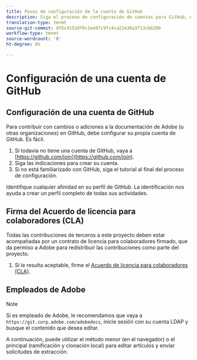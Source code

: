 ```yaml
---
title: Pasos de configuración de la cuenta de GitHub
description: Siga el proceso de configuración de cuentas para GitHub, necesario para contribuir a la documentación de Adobe.
translation-type: tm+mt
source-git-commit: df6c4152df0c1ee87c9fc4ca22e36a3f13cb620b
workflow-type: tm+mt
source-wordcount: '0'
ht-degree: 0%

---
```



# Configuración de una cuenta de GitHub

## Configuración de una cuenta de GitHub

Para contribuir con cambios o adiciones a la documentación de Adobe (u otras organizaciones) en GitHub, debe configurar su propia cuenta de GitHub. Es fácil.

1. Si todavía no tiene una cuenta de GitHub, vaya a [https://github.com/join](https://github.com/join).
1. Siga las indicaciones para crear su cuenta.
1. Si no está familiarizado con GitHub, siga el tutorial al final del proceso de configuración.

Identifique cualquier afinidad en su perfil de GitHub. La identificación nos ayuda a crear un perfil completo de todas sus actividades.

## Firma del Acuerdo de licencia para colaboradores (CLA)

Todas las contribuciones de terceros a este proyecto deben estar acompañadas por un contrato de licencia para colaboradores firmado, que da permiso a Adobe para redistribuir las contribuciones como parte del proyecto.

1. Si le resulta aceptable, firme el [Acuerdo de licencia para colaboradores (CLA)](http://opensource.adobe.com/cla.html).

## Empleados de Adobe

>[!NOTE]
>
>Si es empleado de Adobe, le recomendamos que vaya a `https://git.corp.adobe.com/adobedocs`, inicie sesión con su cuenta LDAP y busque el contenido que desea editar.
>
>A continuación, puede utilizar el método menor (en el navegador) o el principal (ramificación y clonación local) para editar artículos y enviar solicitudes de extracción.
